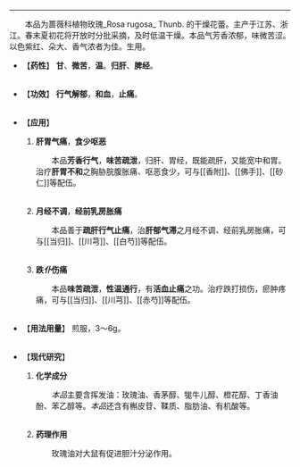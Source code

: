 ---
&emsp;&emsp;本品为蔷薇科植物玫瑰_Rosa rugosa_ Thunb. 的干燥花蕾。主产于江苏、浙江。春末夏初花将开放时分批采摘，及时低温干燥。本品气芳香浓郁，味微苦涩。以色紫红、朵大、香气浓者为佳。生用。

- 【**药性**】
	**甘**、**微苦**，**温**。**归肝**、**脾经**。<br></br>

- 【**功效**】
	**行气解郁**，**和血**，**止痛**。<br></br>

- 【**应用**】
	1. **肝胃气痛**，**食少呕恶**
		
		&emsp;&emsp;本品**芳香行气**，**味苦疏泄**，归肝、胃经，既能疏肝，又能宽中和胃。治疗**肝胃不和**之胸胁脘腹胀痛<dfn>、</dfn>呕恶食少，可与[[香附]]、[[佛手]]、[[砂仁]]等配伍。<br></br>
	
	2. **月经不调**，**经前乳房胀痛**
		
		&emsp;&emsp;本品善于**疏肝行气止痛**，治**肝郁气滞**之月经不调<dfn>、</dfn>经前乳房胀痛，可与[[当归]]、[[川芎]]、[[白芍]]等配伍。<br></br>
	
	3. **跌<dfn>仆</dfn>伤痛**
		
		&emsp;&emsp;本品**味苦疏泄**，**性温通行**，有**活血止痛**之功。治疗跌打损伤，瘀肿疼痛，可与[[当归]]、[[川芎]]、[[赤芍]]等配伍。<br></br>

- 【**用法用量**】
	煎服，3～6g。<br></br>

- 【**现代研究**】
	1. **化学成分**
		
		&emsp;&emsp;<dfn>本品</dfn>主要含挥发油：玫瑰油、香茅醇、牻牛儿醇、橙花醇、丁香油酚、苯乙醇等。<dfn>本品</dfn>还含有槲皮苷、鞣质、脂肪油、有机酸等。<br></br>
	
	2. **药理作用**
		
		&emsp;&emsp;玫瑰油对大鼠有促进胆汁分泌作用。